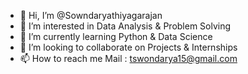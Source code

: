 - 👋 Hi, I’m @Sowndaryathiyagarajan
- 👀 I’m interested in Data Analysis & Problem Solving
- 🌱 I’m currently learning Python & Data Science
- 💞️ I’m looking to collaborate on Projects & Internships
- 📫 How to reach me Mail : tswondarya15@gmail.com

<!---
Sowndaryathiyagarajan/Sowndaryathiyagarajan is a ✨ special ✨ repository because its `README.md` (this file) appears on your GitHub profile.
You can click the Preview link to take a look at your changes.
--->
